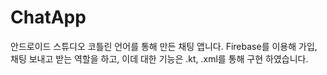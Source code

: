 # ChatApp

안드로이드 스튜디오 코틀린 언어를 통해 만든 채팅 앱니다.
Firebase를 이용해 가입, 채팅 보내고 받는 역할을 하고,
이데 대한 기능은 .kt, .xml를 통해 구현 하였습니다.
